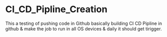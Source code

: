 # CI_CD_Pipline_Creation
This a testing of pushing code in Github basically building CI CD Pipline in github &amp; make the job to run in all OS devices &amp; daily it should get tirigger.
